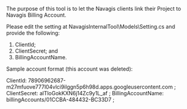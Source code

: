 The purpose of this tool is to let the Navagis clients link their Project to Navagis Billing Account.

Please edit the setting at NavagisInternalTool\Models\Setting.cs and provide the following:
1. ClientId;
2. ClientSecret; and
3. BillingAccountName.

Sample account format (this account was deleted):

ClientId: 78906962687-m27mfuove777l04vlci9ilggn5p6h98d.apps.googleusercontent.com ;
ClientSecret: alTloGokKXN6j14Zc9y1L_af ;
BillingAccountName: billingAccounts/01CCBA-484432-BC33D7 ;


